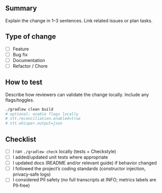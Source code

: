 ## Summary
Explain the change in 1–3 sentences. Link related issues or plan tasks.

## Type of change
- [ ] Feature
- [ ] Bug fix
- [ ] Documentation
- [ ] Refactor / Chore

## How to test
Describe how reviewers can validate the change locally. Include any flags/toggles.

```bash
./gradlew clean build
# optional: enable flags locally
# stt.reconciliation.enabled=true
# stt.whisper.output=json
```

## Checklist
- [ ] I ran `./gradlew check` locally (tests + Checkstyle)
- [ ] I added/updated unit tests where appropriate
- [ ] I updated docs (README and/or relevant guide) if behavior changed
- [ ] I followed the project’s coding standards (constructor injection, privacy‑safe logs)
- [ ] I considered PII safety (no full transcripts at INFO; metrics labels are PII‑free)
